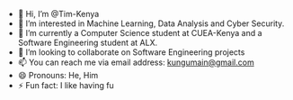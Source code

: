 - 👋 Hi, I’m @Tim-Kenya
- 👀 I’m interested in Machine Learning, Data Analysis and Cyber Security.
- 🌱 I’m currently a Computer Science student at CUEA-Kenya and a Software Engineering student at ALX.
- 💞️ I’m looking to collaborate on Software Engineering projects
- 📫 You can reach me via email address: kungumain@gmail.com
- 😄 Pronouns: He, Him
- ⚡ Fun fact: I like having fu
<!---
Tim-Kenya/Tim-Kenya is a ✨ special ✨ repository because its `README.md` (this file) appears on your GitHub profile.
You can click the Preview link to take a look at your changes.
--->
